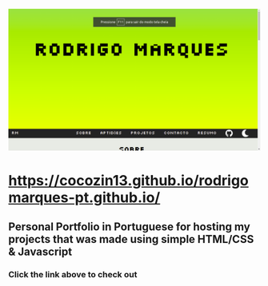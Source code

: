 ![Screenshot](Portfolio_pt.png)
# https://cocozin13.github.io/rodrigomarques-pt.github.io/

## Personal Portfolio in Portuguese for hosting my projects that was made using simple HTML/CSS & Javascript
### Click the link above to check out

